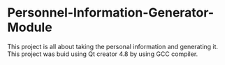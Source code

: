 Personnel-Information-Generator-Module
======================================
This project is all about taking the personal information and generating it. 
This project was buid using Qt creator 4.8 by using GCC compiler.




